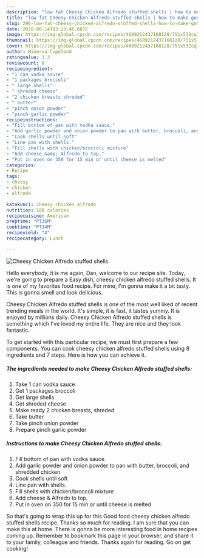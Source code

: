 ```yaml
---
description: "low fat Cheesy Chicken Alfredo stuffed shells | how to make good Cheesy Chicken Alfredo stuffed shells"
title: "low fat Cheesy Chicken Alfredo stuffed shells | how to make good Cheesy Chicken Alfredo stuffed shells"
slug: 296-low-fat-cheesy-chicken-alfredo-stuffed-shells-how-to-make-good-cheesy-chicken-alfredo-stuffed-shells
date: 2020-06-14T03:23:46.607Z
image: https://img-global.cpcdn.com/recipes/4689212437168128/751x532cq70/cheesy-chicken-alfredo-stuffed-shells-recipe-main-photo.jpg
thumbnail: https://img-global.cpcdn.com/recipes/4689212437168128/751x532cq70/cheesy-chicken-alfredo-stuffed-shells-recipe-main-photo.jpg
cover: https://img-global.cpcdn.com/recipes/4689212437168128/751x532cq70/cheesy-chicken-alfredo-stuffed-shells-recipe-main-photo.jpg
author: Minerva Copeland
ratingvalue: 3.3
reviewcount: 8
recipeingredient:
- "1 can vodka sauce"
- "1 packages broccoli"
- " large shells"
- " shreded cheese"
- "2 chicken breasts shreded"
- " butter"
- "pinch onion powder"
- "pinch garlic powder"
recipeinstructions:
- "Fill bottom of pan with vodka sauce."
- "Add garlic powder and onion powder to pan with butter, broccoli, and shredded chicken"
- "Cook shells until soft"
- "Line pan with shells."
- "Fill shells with chicken/broccoli mixture"
- "Add cheese &amp; Alfredo to top."
- "Put in oven on 350 for 15 min or until cheese is melted"
categories:
- Recipe
tags:
- cheesy
- chicken
- alfredo

katakunci: cheesy chicken alfredo 
nutrition: 180 calories
recipecuisine: American
preptime: "PT36M"
cooktime: "PT34M"
recipeyield: "4"
recipecategory: Lunch

---
```



![Cheesy Chicken Alfredo stuffed shells](https://img-global.cpcdn.com/recipes/4689212437168128/751x532cq70/cheesy-chicken-alfredo-stuffed-shells-recipe-main-photo.jpg)

Hello everybody, it is me again, Dan, welcome to our recipe site. Today, we're going to prepare a Easy dish, cheesy chicken alfredo stuffed shells. It is one of my favorites food recipe. For mine, I'm gonna make it a bit tasty. This is gonna smell and look delicious.

Cheesy Chicken Alfredo stuffed shells is one of the most well liked of recent trending meals in the world. It's simple, it is fast, it tastes yummy. It is enjoyed by millions daily. Cheesy Chicken Alfredo stuffed shells is something which I've loved my entire life. They are nice and they look fantastic.




To get started with this particular recipe, we must first prepare a few components. You can cook cheesy chicken alfredo stuffed shells using 8 ingredients and 7 steps. Here is how you can achieve it.

<!--inarticleads1-->

##### The ingredients needed to make Cheesy Chicken Alfredo stuffed shells:

1. Take 1 can vodka sauce
1. Get 1 packages broccoli
1. Get  large shells
1. Get  shreded cheese
1. Make ready 2 chicken breasts, shreded
1. Take  butter
1. Take pinch onion powder
1. Prepare pinch garlic powder




<!--inarticleads2-->

##### Instructions to make Cheesy Chicken Alfredo stuffed shells:

1. Fill bottom of pan with vodka sauce.
1. Add garlic powder and onion powder to pan with butter, broccoli, and shredded chicken
1. Cook shells until soft
1. Line pan with shells.
1. Fill shells with chicken/broccoli mixture
1. Add cheese &amp; Alfredo to top.
1. Put in oven on 350 for 15 min or until cheese is melted




So that's going to wrap this up for this Good food cheesy chicken alfredo stuffed shells recipe. Thanks so much for reading. I am sure that you can make this at home. There is gonna be more interesting food in home recipes coming up. Remember to bookmark this page in your browser, and share it to your family, colleague and friends. Thanks again for reading. Go on get cooking!
